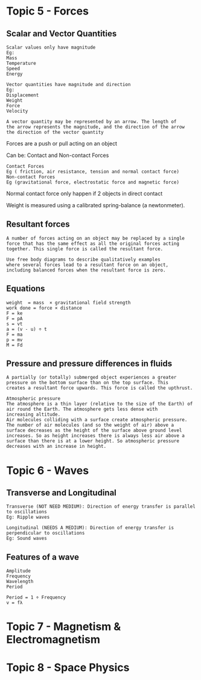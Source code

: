 # Topic 5 - Forces

## Scalar and Vector Quantities
```
Scalar values only have magnitude
Eg:
Mass
Temperature
Speed
Energy

Vector quantities have magnitude and direction
Eg:
Displacement
Weight
Force
Velocity

A vector quantity may be represented by an arrow. The length of
the arrow represents the magnitude, and the direction of the arrow
the direction of the vector quantity
```

Forces are a push or pull acting on an object

Can be: Contact and Non-contact Forces

```
Contact Forces
Eg ( friction, air resistance, tension and normal contact force)
Non-contact Forces
Eg (gravitational force, electrostatic force and magnetic force)
```

Normal contact force only happen if 2 objects in direct contact

Weight is measured using a calibrated spring-balance (a newtonmeter).

## Resultant forces
```
A number of forces acting on an object may be replaced by a single
force that has the same effect as all the original forces acting
together. This single force is called the resultant force.

Use free body diagrams to describe qualitatively examples
where several forces lead to a resultant force on an object,
including balanced forces when the resultant force is zero.
```



## Equations
```
weight  = mass  × gravitational field strength
work done = force × distance
F = ke
F = pA
s = vt
a = (v - u) ÷ t
F = ma
p = mv
M = Fd
```

## Pressure and pressure differences in fluids
```
A partially (or totally) submerged object experiences a greater
pressure on the bottom surface than on the top surface. This
creates a resultant force upwards. This force is called the upthrust.

Atmospheric pressure
The atmosphere is a thin layer (relative to the size of the Earth) of
air round the Earth. The atmosphere gets less dense with
increasing altitude.
Air molecules colliding with a surface create atmospheric pressure.
The number of air molecules (and so the weight of air) above a
surface decreases as the height of the surface above ground level
increases. So as height increases there is always less air above a
surface than there is at a lower height. So atmospheric pressure
decreases with an increase in height.
```

# Topic 6 - Waves

## Transverse and Longitudinal
```
Transverse (NOT NEED MEDIUM): Direction of energy transfer is parallel to oscillations
Eg: Ripple waves

Longitudinal (NEEDS A MEDIUM): Direction of energy transfer is perpendicular to oscillations
Eg: Sound waves
```

## Features of a wave
```
Amplitude
Frequency
Wavelength
Period

Period = 1 ÷ Frequency
v = fλ
```

# Topic 7 - Magnetism & Electromagnetism

# Topic 8 - Space Physics
